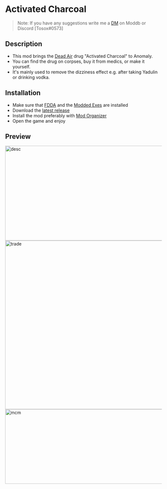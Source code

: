 # Activated Charcoal

> Note: If you have any suggestions write me a [DM](https://www.moddb.com/messages/compose?to=Tosox) on Moddb or Discord [Tosox#0573]

## Description

- This mod brings the [Dead Air](https://www.moddb.com/mods/dead-air) drug "Activated Charcoal" to Anomaly.
- You can find the drug on corpses, buy it from medics, or make it yourself.
- It's mainly used to remove the dizziness effect e.g. after taking Yadulin or drinking vodka.

## Installation

* Make sure that [FDDA](https://www.moddb.com/mods/stalker-anomaly/addons/food-drug-and-drinks-animations-reuploaded) and the [Modded Exes](https://github.com/themrdemonized/STALKER-Anomaly-modded-exes) are installed
* Download the [latest release](https://www.moddb.com/mods/stalker-anomaly/addons/dltx-activated-charcoal)
* Install the mod preferably with [Mod Organizer](https://github.com/ModOrganizer2/modorganizer/releases/)
* Open the game and enjoy

## Preview

<img src="readme-res/desc.jpg" alt="desc" width="519" height="304"/>

<img src="readme-res/trade.jpg" alt="trade" width="526" height="541"/>

<img src="readme-res/mcm.jpg" alt="mcm" width="530" height="239" />
